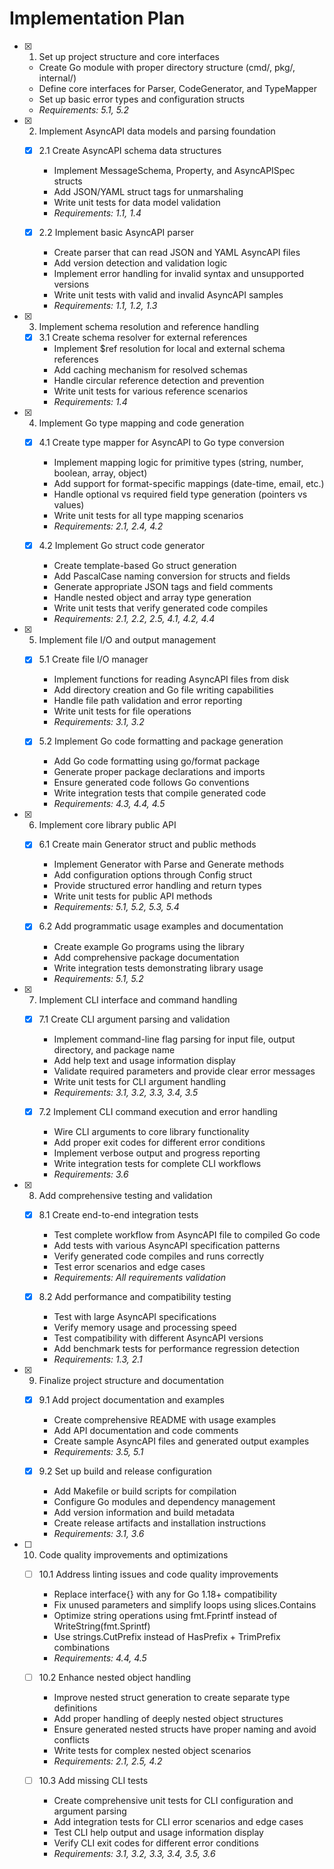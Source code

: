 # Implementation Plan

- [x] 1. Set up project structure and core interfaces

  - Create Go module with proper directory structure (cmd/, pkg/, internal/)
  - Define core interfaces for Parser, CodeGenerator, and TypeMapper
  - Set up basic error types and configuration structs
  - _Requirements: 5.1, 5.2_

- [x] 2. Implement AsyncAPI data models and parsing foundation

  - [x] 2.1 Create AsyncAPI schema data structures

    - Implement MessageSchema, Property, and AsyncAPISpec structs
    - Add JSON/YAML struct tags for unmarshaling
    - Write unit tests for data model validation
    - _Requirements: 1.1, 1.4_

  - [x] 2.2 Implement basic AsyncAPI parser
    - Create parser that can read JSON and YAML AsyncAPI files
    - Add version detection and validation logic
    - Implement error handling for invalid syntax and unsupported versions
    - Write unit tests with valid and invalid AsyncAPI samples
    - _Requirements: 1.1, 1.2, 1.3_

- [x] 3. Implement schema resolution and reference handling

  - [x] 3.1 Create schema resolver for external references
    - Implement $ref resolution for local and external schema references
    - Add caching mechanism for resolved schemas
    - Handle circular reference detection and prevention
    - Write unit tests for various reference scenarios
    - _Requirements: 1.4_

- [x] 4. Implement Go type mapping and code generation

  - [x] 4.1 Create type mapper for AsyncAPI to Go type conversion

    - Implement mapping logic for primitive types (string, number, boolean, array, object)
    - Add support for format-specific mappings (date-time, email, etc.)
    - Handle optional vs required field type generation (pointers vs values)
    - Write unit tests for all type mapping scenarios
    - _Requirements: 2.1, 2.4, 4.2_

  - [x] 4.2 Implement Go struct code generator
    - Create template-based Go struct generation
    - Add PascalCase naming conversion for structs and fields
    - Generate appropriate JSON tags and field comments
    - Handle nested object and array type generation
    - Write unit tests that verify generated code compiles
    - _Requirements: 2.1, 2.2, 2.5, 4.1, 4.2, 4.4_

- [x] 5. Implement file I/O and output management

  - [x] 5.1 Create file I/O manager

    - Implement functions for reading AsyncAPI files from disk
    - Add directory creation and Go file writing capabilities
    - Handle file path validation and error reporting
    - Write unit tests for file operations
    - _Requirements: 3.1, 3.2_

  - [x] 5.2 Implement Go code formatting and package generation
    - Add Go code formatting using go/format package
    - Generate proper package declarations and imports
    - Ensure generated code follows Go conventions
    - Write integration tests that compile generated code
    - _Requirements: 4.3, 4.4, 4.5_

- [x] 6. Implement core library public API

  - [x] 6.1 Create main Generator struct and public methods

    - Implement Generator with Parse and Generate methods
    - Add configuration options through Config struct
    - Provide structured error handling and return types
    - Write unit tests for public API methods
    - _Requirements: 5.1, 5.2, 5.3, 5.4_

  - [x] 6.2 Add programmatic usage examples and documentation
    - Create example Go programs using the library
    - Add comprehensive package documentation
    - Write integration tests demonstrating library usage
    - _Requirements: 5.1, 5.2_

- [x] 7. Implement CLI interface and command handling

  - [x] 7.1 Create CLI argument parsing and validation

    - Implement command-line flag parsing for input file, output directory, and package name
    - Add help text and usage information display
    - Validate required parameters and provide clear error messages
    - Write unit tests for CLI argument handling
    - _Requirements: 3.1, 3.2, 3.3, 3.4, 3.5_

  - [x] 7.2 Implement CLI command execution and error handling
    - Wire CLI arguments to core library functionality
    - Add proper exit codes for different error conditions
    - Implement verbose output and progress reporting
    - Write integration tests for complete CLI workflows
    - _Requirements: 3.6_

- [x] 8. Add comprehensive testing and validation

  - [x] 8.1 Create end-to-end integration tests

    - Test complete workflow from AsyncAPI file to compiled Go code
    - Add tests with various AsyncAPI specification patterns
    - Verify generated code compiles and runs correctly
    - Test error scenarios and edge cases
    - _Requirements: All requirements validation_

  - [x] 8.2 Add performance and compatibility testing
    - Test with large AsyncAPI specifications
    - Verify memory usage and processing speed
    - Test compatibility with different AsyncAPI versions
    - Add benchmark tests for performance regression detection
    - _Requirements: 1.3, 2.1_

- [x] 9. Finalize project structure and documentation

  - [x] 9.1 Add project documentation and examples

    - Create comprehensive README with usage examples
    - Add API documentation and code comments
    - Create sample AsyncAPI files and generated output examples
    - _Requirements: 3.5, 5.1_

  - [x] 9.2 Set up build and release configuration
    - Add Makefile or build scripts for compilation
    - Configure Go modules and dependency management
    - Add version information and build metadata
    - Create release artifacts and installation instructions
    - _Requirements: 3.1, 3.6_

- [ ] 10. Code quality improvements and optimizations

  - [ ] 10.1 Address linting issues and code quality improvements

    - Replace interface{} with any for Go 1.18+ compatibility
    - Fix unused parameters and simplify loops using slices.Contains
    - Optimize string operations using fmt.Fprintf instead of WriteString(fmt.Sprintf)
    - Use strings.CutPrefix instead of HasPrefix + TrimPrefix combinations
    - _Requirements: 4.4, 4.5_

  - [ ] 10.2 Enhance nested object handling

    - Improve nested struct generation to create separate type definitions
    - Add proper handling of deeply nested object structures
    - Ensure generated nested structs have proper naming and avoid conflicts
    - Write tests for complex nested object scenarios
    - _Requirements: 2.1, 2.5, 4.2_

  - [ ] 10.3 Add missing CLI tests
    - Create comprehensive unit tests for CLI configuration and argument parsing
    - Add integration tests for CLI error scenarios and edge cases
    - Test CLI help output and usage information display
    - Verify CLI exit codes for different error conditions
    - _Requirements: 3.1, 3.2, 3.3, 3.4, 3.5, 3.6_
